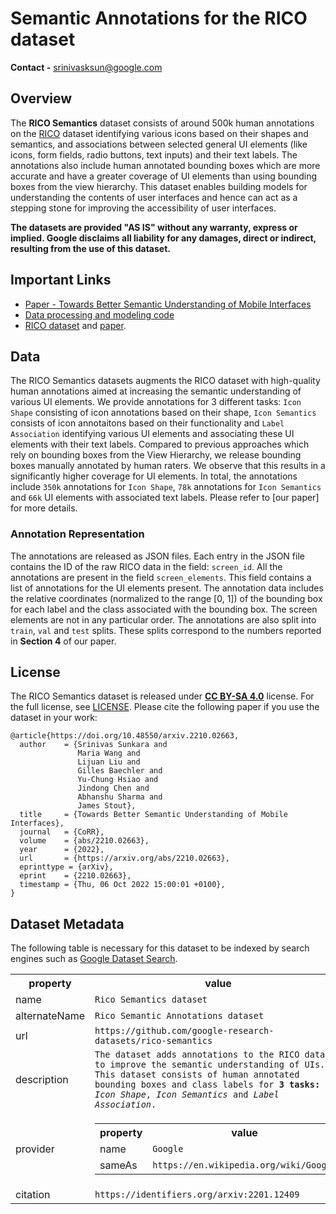 # Semantic Annotations for the RICO dataset

**Contact -** srinivasksun@google.com

## Overview

The **RICO Semantics** dataset consists of around 500k human annotations on the
[RICO](https://interactionmining.org/rico) dataset identifying various icons
based on their shapes and semantics, and associations between selected general
UI elements (like icons, form fields, radio buttons, text inputs) and their text
labels. The annotations also include human annotated bounding boxes which are
more accurate and have a greater coverage of UI elements than using bounding
boxes from the view hierarchy. This dataset enables building models for
understanding the contents of user interfaces and hence can act as a stepping
stone for improving the accessibility of user interfaces.

**The datasets are provided "AS IS" without any warranty, express or implied.
Google disclaims all liability for any damages, direct or indirect, resulting
from the use of this dataset.**

## Important Links

*   [Paper - Towards Better Semantic Understanding of Mobile Interfaces](https://arxiv.org/abs/2210.02663)
*   [Data processing and modeling code](https://github.com/google-research/google-research/tree/master/rico_semantics)
*   [RICO dataset](https://interactionmining.org/rico) and
    [paper](http://ranjithakumar.net/resources/rico.pdf).

## Data

The RICO Semantics datasets augments the RICO dataset with high-quality human
annotations aimed at increasing the semantic understanding of various UI
elements. We provide annotations for 3 different tasks: `Icon Shape` consisting
of icon annotations based on their shape, `Icon Semantics` consists of icon
annotaitons based on their functionality and `Label Association` identifying
various UI elements and associating these UI elements with their text labels.
Compared to previous approaches which rely on bounding boxes from the View
Hierarchy, we release bounding boxes manually annotated by human raters. We
observe that this results in a significantly higher coverage for UI elements. In
total, the annotations include `350k` annotations for `Icon Shape`, `78k`
annotations for `Icon Semantics` and `66k` UI elements with associated text
labels. Please refer to [our paper] for more details.

### Annotation Representation

The annotations are released as JSON files. Each entry in the JSON file contains
the ID of the raw RICO data in the field: `screen_id`. All the annotations are
present in the field `screen_elements`. This field contains a list of
annotations for the UI elements present. The annotation data includes the
relative coordinates (normalized to the range \[0, 1\]) of the bounding box for
each label and the class associated with the bounding box. The screen elements
are not in any particular order. The annotations are also split into `train`,
`val` and `test` splits. These splits correspond to the numbers reported in
**Section 4** of our paper.

## License

The RICO Semantics dataset is released under
[**CC BY-SA 4.0**](https://creativecommons.org/licenses/by-sa/4.0/) license. For
the full license, see [LICENSE](LICENSE). Please cite the following paper if you
use the dataset in your work:

```shell
@article{https://doi.org/10.48550/arxiv.2210.02663,
  author    = {Srinivas Sunkara and
               Maria Wang and
               Lijuan Liu and
               Gilles Baechler and
               Yu-Chung Hsiao and
               Jindong Chen and
               Abhanshu Sharma and
               James Stout},
  title     = {Towards Better Semantic Understanding of Mobile Interfaces},
  journal   = {CoRR},
  volume    = {abs/2210.02663},
  year      = {2022},
  url       = {https://arxiv.org/abs/2210.02663},
  eprinttype = {arXiv},
  eprint    = {2210.02663},
  timestamp = {Thu, 06 Oct 2022 15:00:01 +0100},
}
```

## Dataset Metadata

The following table is necessary for this dataset to be indexed by search
engines such as <a href="https://g.co/datasetsearch">Google Dataset Search</a>.
<div itemscope itemtype="http://schema.org/Dataset">
<table>
  <tr>
    <th>property</th>
    <th>value</th>
  </tr>
  <tr>
    <td>name</td>
    <td><code itemprop="name">Rico Semantics dataset</code></td>
  </tr>
  <tr>
    <td>alternateName</td>
    <td><code itemprop="alternateName">Rico Semantic Annotations dataset</code></td>
  </tr>
  <tr>
    <td>url</td>
    <td><code itemprop="url">https://github.com/google-research-datasets/rico-semantics</code></td>
  </tr>
  <tr>
    <td>description</td>
    <td><code itemprop="description">The dataset adds annotations to the RICO dataset to improve the semantic understanding of UIs. This dataset consists of human annotated bounding boxes and class labels for <b>3 tasks:</b> <i>Icon Shape</i>, <i>Icon Semantics</i> and <i>Label Association</i>.</code></td>
  </tr>
  <tr>
    <td>provider</td>
    <td>
      <div itemscope itemtype="http://schema.org/Organization" itemprop="provider">
        <table>
          <tr>
            <th>property</th>
            <th>value</th>
          </tr>
          <tr>
            <td>name</td>
            <td><code itemprop="name">Google</code></td>
          </tr>
          <tr>
            <td>sameAs</td>
            <td><code itemprop="sameAs">https://en.wikipedia.org/wiki/Google</code></td>
          </tr>
        </table>
      </div>
    </td>
  </tr>
  <tr>
    <td>citation</td>
    <td><code itemprop="citation">https://identifiers.org/arxiv:2201.12409</code></td>
  </tr>
</table>
</div>
